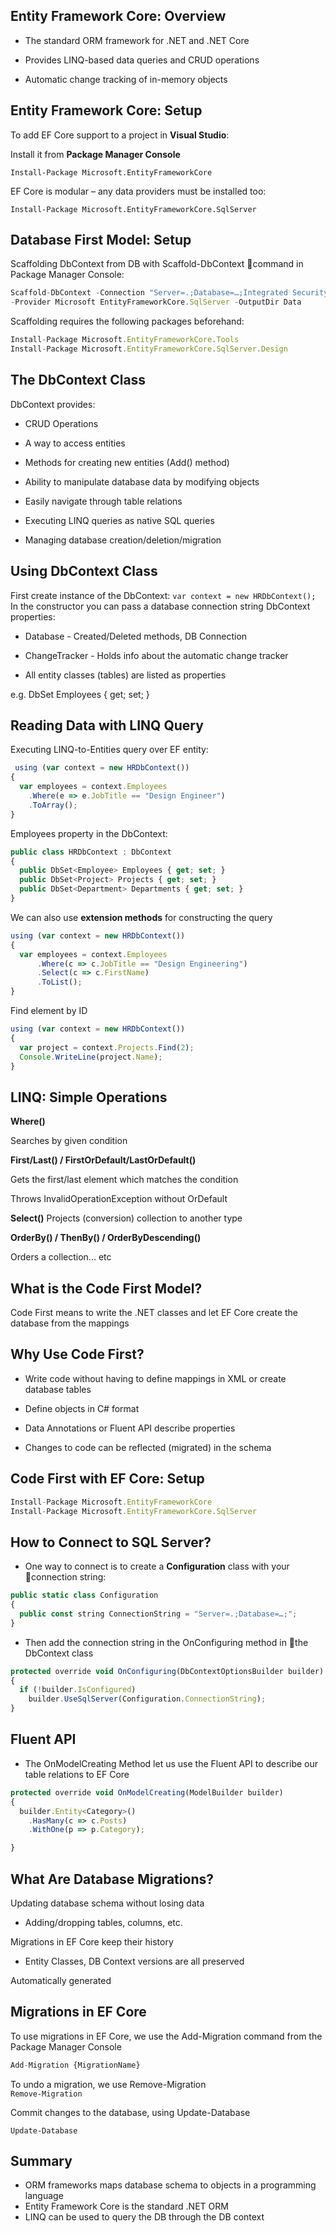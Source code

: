 ## Entity Framework Core: Overview

- The standard ORM framework for .NET and .NET Core

- Provides LINQ-based data queries and CRUD operations

- Automatic change tracking of in-memory objects

## Entity Framework Core: Setup

To add EF Core support to a project in **Visual Studio**:

Install it from **Package Manager Console**

```Install-Package Microsoft.EntityFrameworkCore```

EF Core is modular – any data providers must be installed too:

```Install-Package Microsoft.EntityFrameworkCore.SqlServer```

## Database First Model: Setup
Scaffolding DbContext from DB with Scaffold-DbContext command in Package Manager Console:

```js
Scaffold-DbContext -Connection "Server=.;Database=…;Integrated Security=True"
-Provider Microsoft EntityFrameworkCore.SqlServer -OutputDir Data
```

Scaffolding requires the following packages beforehand:

```js
Install-Package Microsoft.EntityFrameworkCore.Tools
Install-Package Microsoft.EntityFrameworkCore.SqlServer.Design
```

## The DbContext Class

DbContext provides:

- CRUD Operations

- A way to access entities

- Methods for creating new entities (Add() method)

- Ability to manipulate database data by modifying objects

- Easily navigate through table relations

- Executing LINQ queries as native SQL queries

- Managing database creation/deletion/migration

## Using DbContext Class

First create instance of the DbContext:
```var context = new HRDbContext();```
In the constructor you can pass a database connection string
DbContext properties:

- Database - Created/Deleted methods, DB Connection

- ChangeTracker - Holds info about the automatic change tracker

- All entity classes (tables) are listed as properties

e.g. DbSet<Employee> Employees { get; set; }

## Reading Data with LINQ Query

Executing LINQ-to-Entities query over EF entity:


```js
 using (var context = new HRDbContext())
{
  var employees = context.Employees
    .Where(e => e.JobTitle == "Design Engineer")
    .ToArray();
}
```

Employees property in the DbContext:

```js
public class HRDbContext : DbContext
{
  public DbSet<Employee> Employees { get; set; }
  public DbSet<Project> Projects { get; set; }
  public DbSet<Department> Departments { get; set; }
}

```

We can also use **extension methods** for constructing the query

```js
using (var context = new HRDbContext())
{
  var employees = context.Employees
      .Where(c => c.JobTitle == "Design Engineering")
      .Select(c => c.FirstName)
      .ToList();
}

```

Find element by ID

```js
using (var context = new HRDbContext())
{
  var project = context.Projects.Find(2);
  Console.WriteLine(project.Name);
}
```
## LINQ: Simple Operations

**Where()**

Searches by given condition

**First/Last() / FirstOrDefault/LastOrDefault()**

Gets the first/last element which matches the condition

Throws InvalidOperationException without OrDefault

**Select()**
Projects (conversion) collection to another type

**OrderBy() / ThenBy() / OrderByDescending()**

Orders a collection... etc

## What is the Code First Model?

Code First means to write the .NET classes and let EF Core create the database from the mappings


## Why Use Code First?

- Write code without having to define mappings in XML or create database tables

- Define objects in C# format

- Data Annotations or Fluent API describe properties

- Changes to code can be reflected (migrated) in the schema

## Code First with EF Core: Setup

```js
Install-Package Microsoft.EntityFrameworkCore
Install-Package Microsoft.EntityFrameworkCore.SqlServer

```

## How to Connect to SQL Server?

- One way to connect is to create a **Configuration** class with your connection string:

```js
public static class Configuration
{
  public const string ConnectionString = "Server=.;Database=…;";
}

```
- Then add the connection string in the OnConfiguring method in the DbContext class

```js
protected override void OnConfiguring(DbContextOptionsBuilder builder)
{
  if (!builder.IsConfigured)
    builder.UseSqlServer(Configuration.ConnectionString);
}

```

## Fluent API

- The OnModelCreating Method let us use the Fluent API to describe our table relations to EF Core

```js
protected override void OnModelCreating(ModelBuilder builder)
{
  builder.Entity<Category>()
    .HasMany(c => c.Posts)
    .WithOne(p => p.Category);

}

```

## What Are Database Migrations?

Updating database schema without losing data

 - Adding/dropping tables, columns, etc.

Migrations in EF Core keep their history 

 - Entity Classes, DB Context versions are all preserved

Automatically generated

## Migrations in EF Core

To use migrations in EF Core, we use the Add-Migration command from the Package Manager Console

```js
Add-Migration {MigrationName}
 ```

 To undo a migration, we use Remove-Migration  
 ```Remove-Migration```

Commit changes to the database, using Update-Database

```Update-Database```

## Summary

- ORM frameworks maps database schema to objects in a programming language
- Entity Framework Core is the standard .NET ORM
- LINQ can be used to query the DB through the DB context







